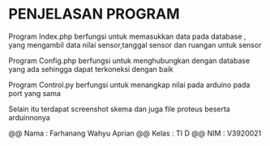 # PENJELASAN PROGRAM

Program Index.php berfungsi untuk memasukkan data pada database , yang mengambil data nilai sensor,tanggal sensor dan ruangan untuk sensor

Program Config.php berfungsi untuk menghubungkan dengan database yang ada sehingga dapat terkoneksi dengan baik

Program Control.py berfungsi untuk menangkap nilai pada arduino pada port yang sama

Selain itu terdapat screenshot skema dan juga file proteus beserta arduinnonya

@@ Nama : Farhanang Wahyu Aprian
@@ Kelas : TI D
@@ NIM : V3920021
